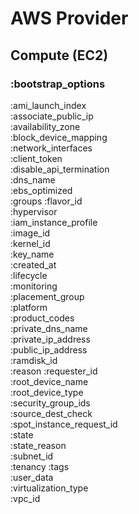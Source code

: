 # AWS Provider

## Compute (EC2)

### :bootstrap_options

:ami_launch_index         
:associate_public_ip      
:availability_zone       
:block_device_mapping     
:network_interfaces       
:client_token             
:disable_api_termination  
:dns_name                 
:ebs_optimized            
:groups
:flavor_id                
:hypervisor   
:iam_instance_profile     
:image_id                 
:kernel_id                
:key_name                 
:created_at               
:lifecycle                
:monitoring               
:placement_group          
:platform                 
:product_codes            
:private_dns_name         
:private_ip_address       
:public_ip_address        
:ramdisk_id               
:reason
:requester_id             
:root_device_name         
:root_device_type         
:security_group_ids       
:source_dest_check        
:spot_instance_request_id   
:state                   
:state_reason             
:subnet_id                
:tenancy
:tags                     
:user_data  
:virtualization_type      
:vpc_id                   
